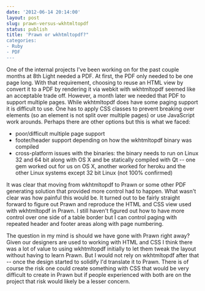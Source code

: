 ```yaml
---
date: '2012-06-14 20:14:00'
layout: post
slug: prawn-versus-wkhtmltopdf
status: publish
title: 'Prawn or wkhtmltopdf?"
categories:
- Ruby
- PDF
---
```


One of the internal projects I've been working on for the past couple months at 8th Light needed a PDF. At first, the PDF only needed to be one page long. With that requirement, choosing to reuse an HTML view by convert it to a PDF by rendering it via webkit with wkhtmltopdf seemed like an acceptable trade off. However, a month later we needed that PDF to support multiple pages. While wkhtmltopdf does have some paging support it is difficult to use. One has to apply CSS classes to prevent breaking over elements (so an element is not split over multiple pages) or use JavaScript work arounds. Perhaps there are other options but this is what we faced:

* poor/difficult multiple page support
* footer/header support depending on how the wkhtmltopdf binary was compiled
* cross-platform issues with the binaries: the binary needs to run on Linux 32 and 64 bit along with OS X and be statically compiled with Qt -- one gem worked out for us on OS X, another worked for heroku and the other Linux systems except 32 bit Linux (not 100% confirmed)

It was clear that moving from wkhtmltopdf to Prawn or some other PDF generating solution that provided more control had to happen. What wasn't clear was how painful this would be. It turned out to be fairly straight forward to figure out Prawn and reproduce the HTML and CSS view used with wkhtmltopdf in Prawn. I still haven't figured out how to have more control over one side of a table border but I can control paging with repeated header and footer areas along with page numbering.

The question in my mind is should we have gone with Prawn right away? Given our designers are used to working with HTML and CSS I think there was a lot of value to using wkhtmltopdf initially to let them tweak the layout without having to learn Prawn. But I would not rely on wkhtmltopdf after that -- once the design started to solidify I'd translate it to Prawn. There is of course the risk one could create something with CSS that would be very difficult to create in Prawn but if people experienced with both are on the project that risk would likely be a lesser concern.

